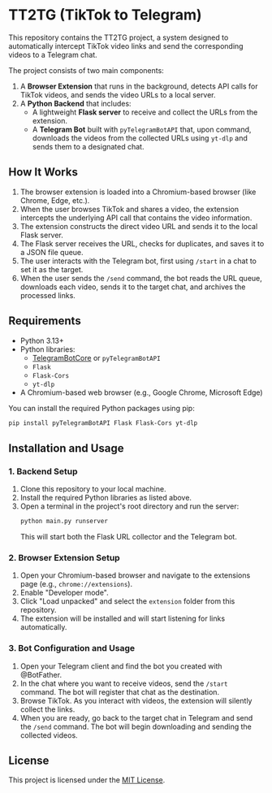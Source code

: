 # TT2TG (TikTok to Telegram)

This repository contains the TT2TG project, a system designed to automatically intercept TikTok video links and send the corresponding videos to a Telegram chat.

The project consists of two main components:
1.  A **Browser Extension** that runs in the background, detects API calls for TikTok videos, and sends the video URLs to a local server.
2.  A **Python Backend** that includes:
    *   A lightweight **Flask server** to receive and collect the URLs from the extension.
    *   A **Telegram Bot** built with `pyTelegramBotAPI` that, upon command, downloads the videos from the collected URLs using `yt-dlp` and sends them to a designated chat.

## How It Works

1.  The browser extension is loaded into a Chromium-based browser (like Chrome, Edge, etc.).
2.  When the user browses TikTok and shares a video, the extension intercepts the underlying API call that contains the video information.
3.  The extension constructs the direct video URL and sends it to the local Flask server.
4.  The Flask server receives the URL, checks for duplicates, and saves it to a JSON file queue.
5.  The user interacts with the Telegram bot, first using `/start` in a chat to set it as the target.
6.  When the user sends the `/send` command, the bot reads the URL queue, downloads each video, sends it to the target chat, and archives the processed links.

## Requirements
- Python 3.13+
- Python libraries:
  - [TelegramBotCore](https://github.com/NGGTLightKeeper/TelegramBotCore) or `pyTelegramBotAPI`
  - `Flask`
  - `Flask-Cors`
  - `yt-dlp`
- A Chromium-based web browser (e.g., Google Chrome, Microsoft Edge)

You can install the required Python packages using pip:
```bash
pip install pyTelegramBotAPI Flask Flask-Cors yt-dlp
```

## Installation and Usage

### 1. Backend Setup

1.  Clone this repository to your local machine.
2.  Install the required Python libraries as listed above.
3.  Open a terminal in the project's root directory and run the server:
    ```bash
    python main.py runserver
    ```
    This will start both the Flask URL collector and the Telegram bot.

### 2. Browser Extension Setup

1.  Open your Chromium-based browser and navigate to the extensions page (e.g., `chrome://extensions`).
2.  Enable "Developer mode".
3.  Click "Load unpacked" and select the `extension` folder from this repository.
4.  The extension will be installed and will start listening for links automatically.

### 3. Bot Configuration and Usage

1.  Open your Telegram client and find the bot you created with @BotFather.
2.  In the chat where you want to receive videos, send the `/start` command. The bot will register that chat as the destination.
3.  Browse TikTok. As you interact with videos, the extension will silently collect the links.
4.  When you are ready, go back to the target chat in Telegram and send the `/send` command. The bot will begin downloading and sending the collected videos.

## License
This project is licensed under the [MIT License](LICENSE.md).
